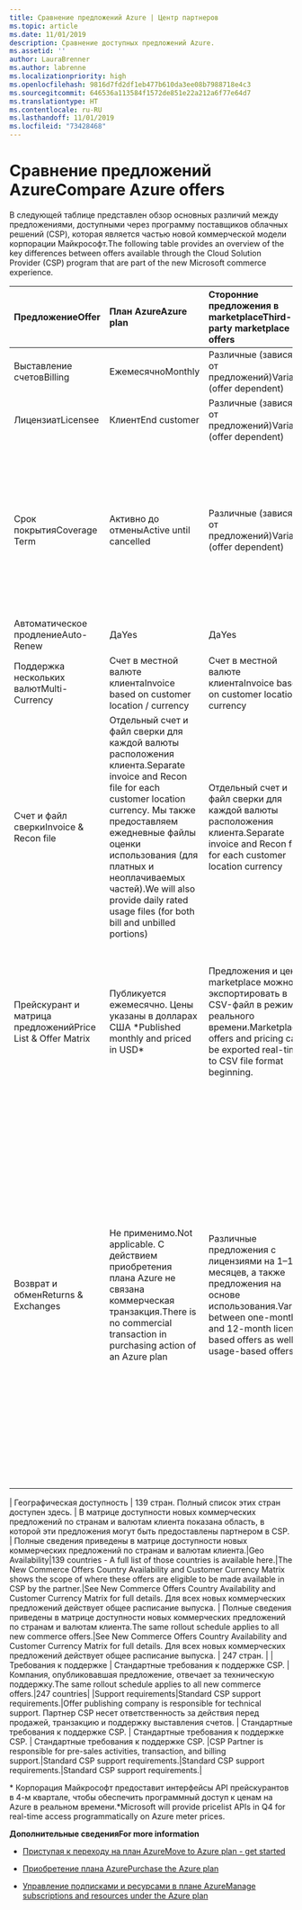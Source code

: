 ```yaml
---
title: Сравнение предложений Azure | Центр партнеров
ms.topic: article
ms.date: 11/01/2019
description: Сравнение доступных предложений Azure.
ms.assetid: ''
author: LauraBrenner
ms.author: labrenne
ms.localizationpriority: high
ms.openlocfilehash: 9816d7fd2df1eb477b610da3ee08b7988718e4c3
ms.sourcegitcommit: 646536a113584f1572de851e22a212a6f77e64d7
ms.translationtype: HT
ms.contentlocale: ru-RU
ms.lasthandoff: 11/01/2019
ms.locfileid: "73428468"
---
```

# <a name="compare-azure-offers"></a><span data-ttu-id="316d4-103">Сравнение предложений Azure</span><span class="sxs-lookup"><span data-stu-id="316d4-103">Compare Azure offers</span></span>

<span data-ttu-id="316d4-104">В следующей таблице представлен обзор основных различий между предложениями, доступными через программу поставщиков облачных решений (CSP), которая является частью новой коммерческой модели корпорации Майкрософт.</span><span class="sxs-lookup"><span data-stu-id="316d4-104">The following table provides an overview of the key differences between offers available through the Cloud Solution Provider (CSP)  program that are part of the new Microsoft commerce experience.</span></span>


|<span data-ttu-id="316d4-105">**Предложение**</span><span class="sxs-lookup"><span data-stu-id="316d4-105">**Offer**</span></span>| <span data-ttu-id="316d4-106">**План Azure**</span><span class="sxs-lookup"><span data-stu-id="316d4-106">**Azure plan**</span></span>|<span data-ttu-id="316d4-107">**Сторонние предложения в marketplace**</span><span class="sxs-lookup"><span data-stu-id="316d4-107">**Third-party marketplace offers**</span></span>|<span data-ttu-id="316d4-108">**Резервирования Azure**</span><span class="sxs-lookup"><span data-stu-id="316d4-108">**Azure Reservations**</span></span>|<span data-ttu-id="316d4-109">**Серверные подписки, продаваемые через программу CSP**</span><span class="sxs-lookup"><span data-stu-id="316d4-109">**Server Subscriptions sold through CSP**</span></span>|<span data-ttu-id="316d4-110">**Предложения на основе рабочих мест**</span><span class="sxs-lookup"><span data-stu-id="316d4-110">**Seat-based offers**</span></span>|
|-------------------|:------|:-----|:---------|:--------------|:---------|
|<span data-ttu-id="316d4-111">Выставление счетов</span><span class="sxs-lookup"><span data-stu-id="316d4-111">Billing</span></span>|<span data-ttu-id="316d4-112">Ежемесячно</span><span class="sxs-lookup"><span data-stu-id="316d4-112">Monthly</span></span>|<span data-ttu-id="316d4-113">Различные (зависят от предложений)</span><span class="sxs-lookup"><span data-stu-id="316d4-113">Variable (offer dependent)</span></span>|<span data-ttu-id="316d4-114">Клиент</span><span class="sxs-lookup"><span data-stu-id="316d4-114">End customer</span></span>|<span data-ttu-id="316d4-115">Оплата заранее на весь срок или на 3 года</span><span class="sxs-lookup"><span data-stu-id="316d4-115">Up front for the full term or 3-year term</span></span>|<span data-ttu-id="316d4-116">Ежемесячные или ежегодные</span><span class="sxs-lookup"><span data-stu-id="316d4-116">Monthly or Annual</span></span>|
|<span data-ttu-id="316d4-117">Лицензиат</span><span class="sxs-lookup"><span data-stu-id="316d4-117">Licensee</span></span>|<span data-ttu-id="316d4-118">Клиент</span><span class="sxs-lookup"><span data-stu-id="316d4-118">End customer</span></span>|<span data-ttu-id="316d4-119">Различные (зависят от предложений)</span><span class="sxs-lookup"><span data-stu-id="316d4-119">Variable (offer dependent)</span></span>|<span data-ttu-id="316d4-120">Клиент</span><span class="sxs-lookup"><span data-stu-id="316d4-120">End customer</span></span>| <span data-ttu-id="316d4-121">Клиент</span><span class="sxs-lookup"><span data-stu-id="316d4-121">End customer</span></span>|   <span data-ttu-id="316d4-122">Клиент</span><span class="sxs-lookup"><span data-stu-id="316d4-122">End customer</span></span>|
|<span data-ttu-id="316d4-123">Срок покрытия</span><span class="sxs-lookup"><span data-stu-id="316d4-123">Coverage Term</span></span>|<span data-ttu-id="316d4-124">Активно до отмены</span><span class="sxs-lookup"><span data-stu-id="316d4-124">Active until cancelled</span></span>|<span data-ttu-id="316d4-125">Различные (зависят от предложений)</span><span class="sxs-lookup"><span data-stu-id="316d4-125">Variable (offer dependent)</span></span>|<span data-ttu-id="316d4-126">См. описание предложения</span><span class="sxs-lookup"><span data-stu-id="316d4-126">See offer description</span></span>|<span data-ttu-id="316d4-127">Для каждого резервирования Azure действует собственный уникальный срок действия.</span><span class="sxs-lookup"><span data-stu-id="316d4-127">All Azure Reservations have their own unique coverage period.</span></span>    <span data-ttu-id="316d4-128">Для каждой серверной подписки действует собственный уникальный срок действия.</span><span class="sxs-lookup"><span data-stu-id="316d4-128">All Server Subscriptions will have their own unique coverage period.</span></span>|   <span data-ttu-id="316d4-129">Дополнительные лицензии на рабочие места будут привязаны к имеющемуся периоду покрытия.</span><span class="sxs-lookup"><span data-stu-id="316d4-129">Additional seat-based licenses will snap into the existing coverage period</span></span>|
|<span data-ttu-id="316d4-130">Автоматическое продление</span><span class="sxs-lookup"><span data-stu-id="316d4-130">Auto-Renew</span></span>|<span data-ttu-id="316d4-131">Да</span><span class="sxs-lookup"><span data-stu-id="316d4-131">Yes</span></span>|<span data-ttu-id="316d4-132">Да</span><span class="sxs-lookup"><span data-stu-id="316d4-132">Yes</span></span>|<span data-ttu-id="316d4-133">Нет</span><span class="sxs-lookup"><span data-stu-id="316d4-133">No</span></span>| <span data-ttu-id="316d4-134">Нет</span><span class="sxs-lookup"><span data-stu-id="316d4-134">No</span></span>|<span data-ttu-id="316d4-135">Да</span><span class="sxs-lookup"><span data-stu-id="316d4-135">Yes</span></span>|
|<span data-ttu-id="316d4-136">Поддержка нескольких валют</span><span class="sxs-lookup"><span data-stu-id="316d4-136">Multi-Currency</span></span>|<span data-ttu-id="316d4-137">Счет в местной валюте клиента</span><span class="sxs-lookup"><span data-stu-id="316d4-137">Invoice based on customer location / currency</span></span>|<span data-ttu-id="316d4-138">Счет в местной валюте клиента</span><span class="sxs-lookup"><span data-stu-id="316d4-138">Invoice based on customer location / currency</span></span>|<span data-ttu-id="316d4-139">Счет в местной валюте клиента</span><span class="sxs-lookup"><span data-stu-id="316d4-139">Invoice based on customer location / currency</span></span>|<span data-ttu-id="316d4-140">Счет в местной валюте клиента</span><span class="sxs-lookup"><span data-stu-id="316d4-140">Invoice based on customer location / currency</span></span>|<span data-ttu-id="316d4-141">В местной валюте партнера</span><span class="sxs-lookup"><span data-stu-id="316d4-141">Based on Partner location currency</span></span>| 
|<span data-ttu-id="316d4-142">Счет и файл сверки</span><span class="sxs-lookup"><span data-stu-id="316d4-142">Invoice & Recon file</span></span>|<span data-ttu-id="316d4-143">Отдельный счет и файл сверки для каждой валюты расположения клиента.</span><span class="sxs-lookup"><span data-stu-id="316d4-143">Separate invoice and Recon file for each customer location currency.</span></span>  <span data-ttu-id="316d4-144">Мы также предоставляем ежедневные файлы оценки использования (для платных и неоплачиваемых частей).</span><span class="sxs-lookup"><span data-stu-id="316d4-144">We will also provide daily rated usage files (for both bill and unbilled portions)</span></span> |<span data-ttu-id="316d4-145">Отдельный счет и файл сверки для каждой валюты расположения клиента.</span><span class="sxs-lookup"><span data-stu-id="316d4-145">Separate invoice and Recon file for each customer location currency</span></span>|<span data-ttu-id="316d4-146">Отдельный счет и файл сверки для каждой валюты расположения клиента.</span><span class="sxs-lookup"><span data-stu-id="316d4-146">Separate invoice and Recon file for each customer location currency</span></span>|<span data-ttu-id="316d4-147">Отдельный счет и файл сверки для каждой валюты расположения клиента.</span><span class="sxs-lookup"><span data-stu-id="316d4-147">Separate invoice and Recon file for each customer location currency</span></span>|<span data-ttu-id="316d4-148">Все заказы в одном счете и файле сверки</span><span class="sxs-lookup"><span data-stu-id="316d4-148">All orders on one invoice and Recon file</span></span>|
|<span data-ttu-id="316d4-149">Прейскурант и матрица предложений</span><span class="sxs-lookup"><span data-stu-id="316d4-149">Price List & Offer Matrix</span></span>|<span data-ttu-id="316d4-150">Публикуется ежемесячно. Цены указаны в долларах США \*</span><span class="sxs-lookup"><span data-stu-id="316d4-150">Published monthly and priced in USD\*</span></span>|<span data-ttu-id="316d4-151">Предложения и цены marketplace можно экспортировать в CSV-файл в режиме реального времени.</span><span class="sxs-lookup"><span data-stu-id="316d4-151">Marketplace offers and pricing can be exported real-time to CSV file format beginning.</span></span>|<span data-ttu-id="316d4-152">Предоставляется отдельный файл со всеми ценами и сведениями о предложениях. Отдельный файл матрицы предложений отсутствует.</span><span class="sxs-lookup"><span data-stu-id="316d4-152">Separate, single file with all pricing and offer details included.There is no separate Offer Matrix file</span></span>||<span data-ttu-id="316d4-153">Предоставляется отдельный файл со всеми ценами и сведениями о предложениях. Отдельный файл матрицы предложений отсутствует.</span><span class="sxs-lookup"><span data-stu-id="316d4-153">Separate, single file with all pricing and offer details included.There is no separate Offer Matrix.</span></span>| <span data-ttu-id="316d4-154">Предоставляется отдельный файл со всеми ценами и сведениями о предложениях.</span><span class="sxs-lookup"><span data-stu-id="316d4-154">fileSeparate, single file with all pricing and offer details included.</span></span>|<span data-ttu-id="316d4-155">Отдельные прейскурант и матрица предложений (2 файла).</span><span class="sxs-lookup"><span data-stu-id="316d4-155">Separate price list and offer matrix (2 files).</span></span>|
|<span data-ttu-id="316d4-156">Возврат и обмен</span><span class="sxs-lookup"><span data-stu-id="316d4-156">Returns & Exchanges</span></span>|<span data-ttu-id="316d4-157">Не применимо.</span><span class="sxs-lookup"><span data-stu-id="316d4-157">Not applicable.</span></span> <span data-ttu-id="316d4-158">С действием приобретения плана Azure не связана коммерческая транзакция.</span><span class="sxs-lookup"><span data-stu-id="316d4-158">There is no commercial transaction in purchasing action of an Azure plan</span></span>|<span data-ttu-id="316d4-159">Различные предложения с лицензиями на 1–12 месяцев, а также предложения на основе использования.</span><span class="sxs-lookup"><span data-stu-id="316d4-159">Varies between one-month and 12-month license based offers as well as usage-based offers.</span></span>|<span data-ttu-id="316d4-160">При возврате в течение 5 дней после даты заказа возмещается 100 % суммы.</span><span class="sxs-lookup"><span data-stu-id="316d4-160">Returns less than 5 days after order date will receive a 100% credit.</span></span> <span data-ttu-id="316d4-161">При возврате по прошествии более 5 дней после даты заказа возмещается пропорциональная сумма и вычитаются 12 % от суммы за досрочное расторжение договора. Ограничение: 50 000 долларов США (или эквивалент в местной валюте) на клиента в год.</span><span class="sxs-lookup"><span data-stu-id="316d4-161">Returns greater than 5 days after order date will receive a pro-rated credit and a 12% early termination fee of the pro-rated credit; Cap of $50,000 USD (or local currency equivalent) per customer per year</span></span>|<span data-ttu-id="316d4-162">При возврате в течение 60 дней после даты заказа возмещается 100 % суммы, а лицензионные ключи деактивируются.</span><span class="sxs-lookup"><span data-stu-id="316d4-162">Returns less than 60 days from order date will receive a 100% credit license keys will be deactivated.</span></span> <span data-ttu-id="316d4-163">Частичные возвраты не будут приниматься.</span><span class="sxs-lookup"><span data-stu-id="316d4-163">Partial returns will not be accepted.</span></span>|   <span data-ttu-id="316d4-164">При приостановке или отмене в течение 30 дней возмещается 100 % суммы. При приостановке или отмене по истечении более 30 дней возмещается пропорциональная сумма.</span><span class="sxs-lookup"><span data-stu-id="316d4-164">Suspensions / cancellations less than 30 days will receive a 100% credit; Suspensions / cancellations greater than 30 days will receive a pro-rated credit.</span></span>|

<span data-ttu-id="316d4-165">| Географическая доступность | 139 стран. Полный список этих стран доступен здесь. | В матрице доступности новых коммерческих предложений по странам и валютам клиента показана область, в которой эти предложения могут быть предоставлены партнером в CSP. | Полные сведения приведены в матрице доступности новых коммерческих предложений по странам и валютам клиента.</span><span class="sxs-lookup"><span data-stu-id="316d4-165">|Geo Availability|139 countries - A full list of those countries is available here.|The New Commerce Offers Country Availability and Customer Currency Matrix shows the scope of where these offers are eligible to be made available in CSP by the partner.|See New Commerce Offers Country Availability and Customer Currency Matrix for full details.</span></span> <span data-ttu-id="316d4-166">Для всех новых коммерческих предложений действует общее расписание выпуска. | Полные сведения приведены в матрице доступности новых коммерческих предложений по странам и валютам клиента.</span><span class="sxs-lookup"><span data-stu-id="316d4-166">The same rollout schedule applies to all new commerce offers.|See New Commerce Offers Country Availability and Customer Currency Matrix for full details.</span></span>  <span data-ttu-id="316d4-167">Для всех новых коммерческих предложений действует общее расписание выпуска. | 247 стран. | | Требования к поддержке | Стандартные требования к поддержке CSP. | Компания, опубликовавшая предложение, отвечает за техническую поддержку.</span><span class="sxs-lookup"><span data-stu-id="316d4-167">The same rollout schedule applies to all new commerce offers.|247 countries| |Support requirements|Standard CSP support requirements.|Offer publishing company is responsible for technical support.</span></span>  <span data-ttu-id="316d4-168">Партнер CSP несет ответственность за действия перед продажей, транзакцию и поддержку выставления счетов. | Стандартные требования к поддержке CSP. | Стандартные требования к поддержке CSP. | Стандартные требования к поддержке CSP. |</span><span class="sxs-lookup"><span data-stu-id="316d4-168">CSP Partner is responsible for pre-sales activities, transaction, and billing support.|Standard CSP support requirements.|Standard CSP support requirements.|Standard CSP support requirements.|</span></span>

<span data-ttu-id="316d4-169">\* Корпорация Майкрософт предоставит интерфейсы API прейскурантов в 4-м квартале, чтобы обеспечить программный доступ к ценам на Azure в реальном времени.</span><span class="sxs-lookup"><span data-stu-id="316d4-169">\*Microsoft will provide pricelist APIs in Q4 for real-time access programmatically on Azure meter prices.</span></span>

<span data-ttu-id="316d4-170">**Дополнительные сведения**</span><span class="sxs-lookup"><span data-stu-id="316d4-170">**For more information**</span></span>

- [<span data-ttu-id="316d4-171">Приступая к переходу на план Azure</span><span class="sxs-lookup"><span data-stu-id="316d4-171">Move to Azure plan - get started</span></span>](azure-plan-get-started.md)

- [<span data-ttu-id="316d4-172">Приобретение плана Azure</span><span class="sxs-lookup"><span data-stu-id="316d4-172">Purchase the Azure plan</span></span>](purchase-azure-plan.md)

- [<span data-ttu-id="316d4-173">Управление подписками и ресурсами в плане Azure</span><span class="sxs-lookup"><span data-stu-id="316d4-173">Manage subscriptions and resources under the Azure plan</span></span>](azure-plan-manage.md)

